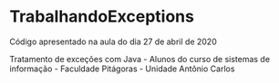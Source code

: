 # TrabalhandoExceptions
Código apresentado na aula do dia 27 de abril de 2020

Tratamento de exceções com Java - Alunos do curso de sistemas de informação - Faculdade Pitágoras - Unidade Antônio Carlos

